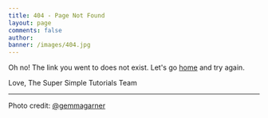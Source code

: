 ```yaml
---
title: 404 - Page Not Found
layout: page
comments: false
author: 
banner: /images/404.jpg
---
```


Oh no! The link you went to does not exist. Let's go <a href="/">home</a> and try again.

Love,
The Super Simple Tutorials Team <i id="footer-heart" class="fa fa-heart" aria-hidden="true"></i>

---

Photo credit: [@gemmagarner](https://unsplash.com/@gemmagarner)
